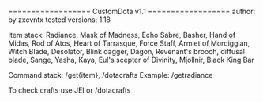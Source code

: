 ================== CustomDota v1.1 ==================
author: by zxcvntx
tested versions: 1.18

Item stack: Radiance, Mask of Madness, Echo Sabre, Basher, Hand of Midas, Rod of Atos,
    Heart of Tarrasque, Force Staff, Armlet of Mordiggian, Witch Blade, Desolator, Blink dagger,
    Dagon, Revenant's brooch, diffusal blade, Sange, Yasha, Kaya, Eul's scepter of Divinity, Mjollnir, Black King Bar

Command stack: /get{item}, /dotacrafts
    Example: /getradiance

To check crafts use JEI or /dotacrafts